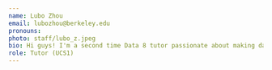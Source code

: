 ```yaml
---
name: Lubo Zhou
email: lubozhou@berkeley.edu
pronouns: 
photo: staff/lubo_z.jpeg
bio: Hi guys! I'm a second time Data 8 tutor passionate about making data science accessible and engaging! I’m thrilled to embark on this journey with everyone and look forward to connecting with you. Please feel free to reach out if you need any assistance!
role: Tutor (UCS1)
---
```

